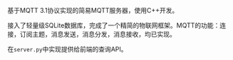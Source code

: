 基于MQTT 3.1协议实现的简易MQTT服务器，使用C++开发。

接入了轻量级SQLite数据库，完成了一个精简的物联网框架。MQTT的功能：连接，订阅主题，消息发送，消息分发，消息接收，均已实现。

在`server.py`中实现提供给前端的查询API。
